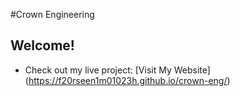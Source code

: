 #Crown Engineering
## Welcome!
- Check out my live project: [Visit My Website] (https://f20rseen1m01023h.github.io/crown-eng/)
